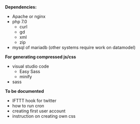 **Dependencies:**
- Apache or nginx
- php 7.0
  - curl
  - gd
  - xml
  - zip
- mysql of mariadb (other systems require work on datamodel)

**For generating compressed js/css**
- visual studio code
  - Easy Sass
  - minify
- sass

**To be documented**
- IFTTT hook for twitter
- how to run cron
- creating first user account
- instruction on creating own css
